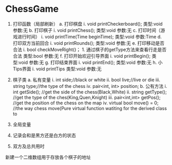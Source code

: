 # ChessGame



1. 打印函数（局部刷新）
	a. 打印棋盘
		i. void printCheckerboard();
类型:void
参数:无
	b. 打印棋子
		i. void printChess();
类型:void
参数:无
	c. 打印时间（游戏进行时间）
		i. void printTime(Time beginTime);
类型:void
参数:Time
	d. 打印双方当前回合
		i. void printRounds();
类型:void
参数:无
	e. 打印移动是否合法
		i. bool checkMoveRight()；
			1. 通过棋子的getType方法来查看行走是否合法
类型:bool
参数:无
f. 打印开始欢迎引导界面
i. void printBegin();
类型:void
参数:无
g. 打印结束界面
i. void printEnd();
类型:void
参数:无
h. 小Tips界面
i. void printTips
类型:void
参数:无

2. 棋子类
	a. 私有变量
		i. int side;//black or white
		ii. bool live;//live or die
		iii. string type;//the type of the chess
		iv. pair<int, int> position;
	b. 公有方法
		i. int getSide(); //get the side of the chess(Black,White)
		ii. string getType(); //get the type of the ches(King,Quen,Knight)
		iii. pair<int,int> getPos(); //get the position of the chess on the map
		iv. virtual bool move() = 0; //the way chess move(Pure virtual function watiting for the derived class to  

3. 全局变量
1. 记录会和是黑方还是白方的状态
2. 双方及总共用时


新建一个二维数组用于存放各个棋子的地址
